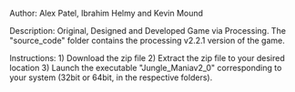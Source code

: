 Author: Alex Patel, Ibrahim Helmy and Kevin Mound

Description: Original, Designed and Developed Game via Processing. The "source_code" folder contains the processing v2.2.1 version of the game.

Instructions: 1) Download the zip file 2) Extract the zip file to your desired location 3) Launch the executable "Jungle_Maniav2_0" corresponding to your system (32bit or 64bit, in the respective folders).
